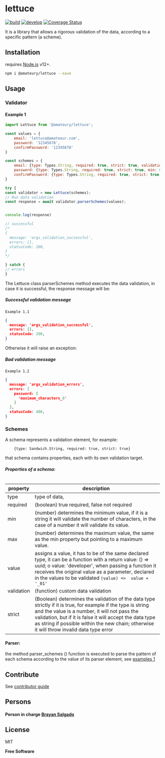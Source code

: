 # lettuce
[![build](https://github.com/amateury/lettuce/actions/workflows/main.yml/badge.svg)](https://github.com/amateury/lettuce/actions/workflows/main.yml) [![develop](https://github.com/amateury/lettuce/actions/workflows/develop.yml/badge.svg)](https://github.com/amateury/lettuce/actions/workflows/develop.yml) [![Coverage Status](https://coveralls.io/repos/github/amateury/lettuce/badge.svg?branch=main)](https://coveralls.io/github/amateury/lettuce?branch=main)

It is a library that allows a rigorous validation of the data, according to a specific pattern (a scheme).

## Installation

requires [Node.js](https://nodejs.org/) v12+.

```sh
npm i @amateury/lettuce --save
```

## Usage

### Validator

#### Example 1

```js
import Lettuce from '@amateury/lettuce';

const values = {
    email: 'lettuce@amateour.com',
    password: '12345678',
    confirmPassword: '12345678'
}

const schemes = {
    email: {type: Types.String, required: true, strict: true, validation: (value: string) => /^[^\s@]+@[^\s@]+\.[^\s@]+$/.test(value)},
    password: {type: Types.String, required: true, strict: true, min: 8},
    confirmPassword: {type: Types.String, required: true, strict: true, min: 8},
}

try {
const validator = new Lettuce(schemes);
// Run data validation
const response = await validator.parserSchemes(values);


console.log(response)

// successful
/*
{
  message: 'args_validation_successful',
  errors: [],
  statusCode: 200,
}
*/

} catch {
// errors
}
```

The Lettuce class parserSchemes method executes the data validation, in case it is successful, the response message will be:

##### Successful validation message 

`Example 1.1`

```json
{
  message: 'args_validation_successful',
  errors: [],
  statusCode: 200,
}
```

Otherwise it will raise an exception:

##### Bad validation message 

`Example 1.2`

```json
{
  message: 'args_validation_errors',
  errors: [
    password: [
      'maximum_characters_8'
    ]
  ],
  statusCode: 400,
}
```

### Schemes
A schema represents a validation element, for example:
```
    {type: Sandwich.String, required: true, strict: true}
```
that schema contains properties, each with its own validation target.

##### Properties of a schema: 
#
property | description
------------ | -------------
type | type of data,
required | (boolean) true required, false not required
min | (number) determines the minimum value, if it is a string it will validate the number of characters, in the case of a number it will validate its value.
max | (number) determines the maximum value, the same as the min property but pointing to a maximum value.
value | assigns a value, it has to be of the same declared type, it can be a function with a return value: () => uuid; o value: 'developer', when passing a function it receives the original value as a parameter, declared in the values to be validated `(value) =>  value + '_01'`
validation | (function) custom data validation
strict | (Boolean) determines the validation of the data type strictly if it is true, for example if the type is string and the value is a number, it will not pass the validation, but if it is false it will accept the data type as string if possible within the new chain; otherwise it will throw invalid data type error

#### Parser:
the method parser_schemes () function is executed to parse the pattern of each schema according to the value of its parser element, see [examples 1](#example-1)

## Contribute
See [contributor guide](https://github.com/amateury/lettuce/blob/main/CODE_OF_CONDUCT.md)

## Persons
#### Person in charge [Brayan Salgado](https://github.com/Binariado)

## License

MIT

**Free Software**

[//]: # (References used to build this document)

   [stackoverflow]: <http://stackoverflow.com/questions/4823468/store-comments-in-markdown-syntax>
   [github]: <https://guides.github.com/features/mastering-markdown/#intro>
   [anvilproject]: <https://anvilproject.org/guides/content/creating-links>